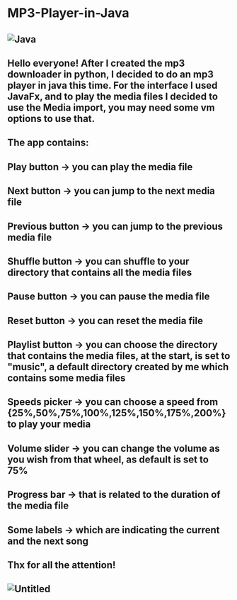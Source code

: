 # MP3-Player-in-Java
![Java](https://img.shields.io/badge/Language-Java-orange)
------------------------------------------------------------------------------------------------------------------------------------------------
Hello everyone! After I created the mp3 downloader in python, I decided to do an mp3 player in java this time.
For the interface I used JavaFx, and to play the media files I decided to use the Media import, you may need some vm options to use that.
------------------------------------------------------------------------------------------------------------------------------------------------
The app contains:
------------------------------------------------------------------------------------------------------------------------------------------------
Play button -> you can play the media file 
------------------------------------------------------------------------------------------------------------------------------------------------
Next button -> you can jump to the next media file
------------------------------------------------------------------------------------------------------------------------------------------------
Previous button -> you can jump to the previous media file
------------------------------------------------------------------------------------------------------------------------------------------------
Shuffle button -> you can shuffle to your directory that contains all the media files
------------------------------------------------------------------------------------------------------------------------------------------------
Pause button -> you can pause the media file
------------------------------------------------------------------------------------------------------------------------------------------------
Reset button -> you can reset the media file
------------------------------------------------------------------------------------------------------------------------------------------------
Playlist button -> you can choose the directory that contains the media files, at the start, is set to "music", a default directory created by me which contains some media files
------------------------------------------------------------------------------------------------------------------------------------------------
Speeds picker -> you can choose a speed from {25%,50%,75%,100%,125%,150%,175%,200%} to play your media
------------------------------------------------------------------------------------------------------------------------------------------------
Volume slider -> you can change the volume as you wish from that wheel, as default is set to 75%
------------------------------------------------------------------------------------------------------------------------------------------------
Progress bar -> that is related to the duration of the media file
------------------------------------------------------------------------------------------------------------------------------------------------
Some labels -> which are indicating the current and the next song
------------------------------------------------------------------------------------------------------------------------------------------------
Thx for all the attention!
------------------------------------------------------------------------------------------------------------------------------------------------
![Untitled](https://github.com/GengiuRobert/MP3-Player-in-Java/assets/127054806/a9453106-1fa6-4137-aae6-5ff49e4dc84b)
------------------------------------------------------------------------------------------------------------------------------------------------

